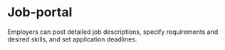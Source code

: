 # Job-portal
Employers can post detailed job descriptions, specify requirements and desired skills, and set application deadlines.
